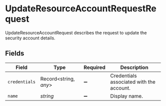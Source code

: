 # UpdateResourceAccountRequestRequest

UpdateResourceAccountRequest describes the request to update the security account details.


## Fields

| Field                                    | Type                                     | Required                                 | Description                              |
| ---------------------------------------- | ---------------------------------------- | ---------------------------------------- | ---------------------------------------- |
| `credentials`                            | Record<string, *any*>                    | :heavy_minus_sign:                       | Credentials associated with the account. |
| `name`                                   | *string*                                 | :heavy_minus_sign:                       | Display name.                            |